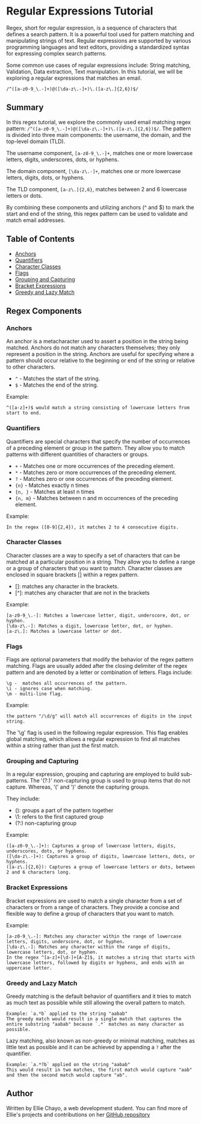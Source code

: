 # Regular Expressions Tutorial

Regex, short for regular expression, is a sequence of characters that defines a search pattern. It is a powerful tool used for pattern matching and manipulating strings of text. Regular expressions are supported by various programming languages and text editors, providing a standardized syntax for expressing complex search patterns.

Some common use cases of regular expressions include: String matching, Validation, Data extraction, Text manipulation. In this tutorial, we will be exploring a regular expressions that matches an email.

```
/^([a-z0-9_\.-]+)@([\da-z\.-]+)\.([a-z\.]{2,6})$/
```

## Summary

In this regex tutorial, we explore the commonly used email matching regex pattern: `/^([a-z0-9_\.-]+)@([\da-z\.-]+)\.([a-z\.]{2,6})$/`. The pattern is divided into three main components: the username, the domain, and the top-level domain (TLD).

The username component, `[a-z0-9_\.-]+`, matches one or more lowercase letters, digits, underscores, dots, or hyphens.

The domain component, `[\da-z\.-]+`, matches one or more lowercase letters, digits, dots, or hyphens.

The TLD component, `[a-z\.]{2,6}`, matches between 2 and 6 lowercase letters or dots.

By combining these components and utilizing anchors (^ and $) to mark the start and end of the string, this regex pattern can be used to validate and match email addresses.

## Table of Contents

- [Anchors](#anchors)
- [Quantifiers](#quantifiers)
- [Character Classes](#character-classes)
- [Flags](#flags)
- [Grouping and Capturing](#grouping-and-capturing)
- [Bracket Expressions](#bracket-expressions)
- [Greedy and Lazy Match](#greedy-and-lazy-match)

## Regex Components

### Anchors

An anchor is a metacharacter used to assert a position in the string being matched. Anchors do not match any characters themselves; they only represent a position in the string. Anchors are useful for specifying where a pattern should occur relative to the beginning or end of the string or relative to other characters.

- `^` - Matches the start of the string.
- `$` - Matches the end of the string.

Example:

```
^([a-z]+)$ would match a string consisting of lowercase letters from start to end.
```

### Quantifiers

Quantifiers are special characters that specify the number of occurrences of a preceding element or group in the pattern. They allow you to match patterns with different quantities of characters or groups.

- `+` - Matches one or more occurrences of the preceding element.
- `*` - Matches zero or more occurrences of the preceding element.
- `?` - Matches zero or one occurrences of the preceding element.
- `{n}` - Matches exactly n times
- `{n, }` - Matches at least n times
- `{n, m}` - Matches between n and m occurrences of the preceding element.

Example:

```
In the regex ([0-9]{2,4}), it matches 2 to 4 consecutive digits.
```

### Character Classes

Character classes are a way to specify a set of characters that can be matched at a particular position in a string. They allow you to define a range or a group of characters that you want to match. Character classes are enclosed in square brackets [] within a regex pattern.

- []: matches any character in the brackets.
- [^]: matches any character that are not in the brackets

Example:

```
[a-z0-9_\.-]: Matches a lowercase letter, digit, underscore, dot, or hyphen.
[\da-z\.-]: Matches a digit, lowercase letter, dot, or hyphen.
[a-z\.]: Matches a lowercase letter or dot.
```

### Flags

Flags are optional parameters that modify the behavior of the regex pattern matching. Flags are usually added after the closing delimiter of the regex pattern and are denoted by a letter or combination of letters.
Flags include:

```
\g -  matches all occurrences of the pattern.
\i - ignores case when matching.
\m - multi-line flag.
```

Example:

```
the pattern "/\d/g" will match all occurrences of digits in the input string.
```

The '\g' flag is used in the following regular expression. This flag enables global matching, which allows a regular expression to find all matches within a string rather than just the first match.

### Grouping and Capturing

In a regular expression, grouping and capturing are employed to build sub-patterns. The '(?:)' non-capturing group is used to group items that do not capture. Whereas, '(' and ')' denote the capturing groups.

They include:

- (): groups a part of the pattern together
- \1: refers to the first captured group
- (?:) non-capturing group

Example:

```
([a-z0-9_\.-]+): Captures a group of lowercase letters, digits, underscores, dots, or hyphens.
([\da-z\.-]+): Captures a group of digits, lowercase letters, dots, or hyphens.
([a-z\.]{2,6}): Captures a group of lowercase letters or dots, between 2 and 6 characters long.
```

### Bracket Expressions

Bracket expressions are used to match a single character from a set of characters or from a range of characters. They provide a concise and flexible way to define a group of characters that you want to match.

Example:

```
[a-z0-9_\.-]: Matches any character within the range of lowercase letters, digits, underscore, dot, or hyphen.
[\da-z\.-]: Matches any character within the range of digits, lowercase letters, dot, or hyphen.
In the regex ^[a-z]+[\d-]+[A-Z]$, it matches a string that starts with lowercase letters, followed by digits or hyphens, and ends with an uppercase letter.
```

### Greedy and Lazy Match

Greedy matching is the default behavior of quantifiers and it tries to match as much text as possible while still allowing the overall pattern to match.

```
Example: `a.*b` applied to the string "aabab"
The greedy match would result in a single match that captures the entire substring "aabab" because `.*` matches as many character as possible.
```

Lazy matching, also known as non-greedy or minimal matching, matches as little text as possible and it can be achieved by appending a `?` after the quantifier.

```
Example: `a.*?b` applied on the string "aabab"
This would result in two matches, the first match would capture "aab" and then the second match would capture "ab".
```

## Author
 Written by Ellie Chayo, a web development student.  You can find more of Ellie's projects and contributions on her [GitHub repository](https://github.com/elliechayo)






